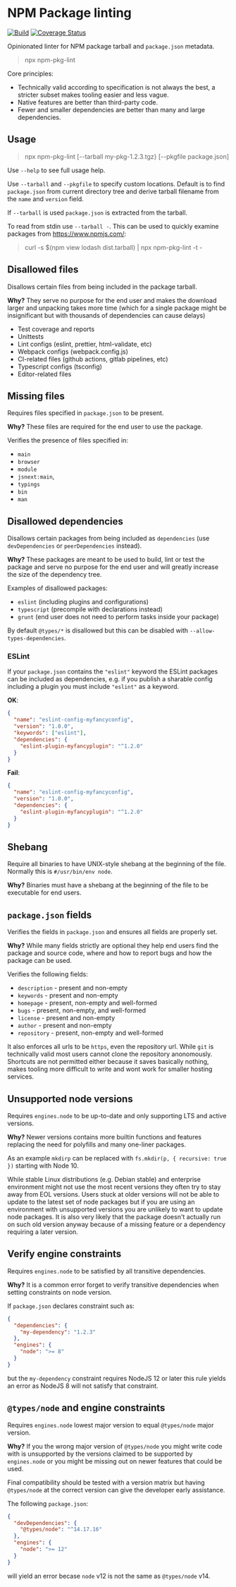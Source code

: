 # NPM Package linting

[![Build](https://github.com/ext/npm-pkg-lint/workflows/Build/badge.svg)](https://github.com/ext/npm-pkg-lint/actions?query=workflow%3ABuild)
[![Coverage Status](https://coveralls.io/repos/github/ext/npm-pkg-lint/badge.svg?branch=master)](https://coveralls.io/github/ext/npm-pkg-lint?branch=master)

Opinionated linter for NPM package tarball and `package.json` metadata.

> npx npm-pkg-lint

Core principles:

- Technically valid according to specification is not always the best, a stricter subset makes tooling easier and less vague.
- Native features are better than third-party code.
- Fewer and smaller dependencies are better than many and large dependencies.

## Usage

> npx npm-pkg-lint [--tarball my-pkg-1.2.3.tgz} [--pkgfile package.json]

Use `--help` to see full usage help.

Use `--tarball` and `--pkgfile` to specify custom locations.
Default is to find `package.json` from current directory tree and derive tarball filename from the `name` and `version` field.

If `--tarball` is used `package.json` is extracted from the tarball.

To read from stdin use `--tarball -`.
This can be used to quickly examine packages from https://www.npmjs.com/:

> curl -s \$(npm view lodash dist.tarball) | npx npm-pkg-lint -t -

## Disallowed files

Disallows certain files from being included in the package tarball.

**Why?** They serve no purpose for the end user and makes the download larger and unpacking takes more time (which for a single package might be insignificant but with thousands of dependencies can cause delays)

- Test coverage and reports
- Unittests
- Lint configs (eslint, prettier, html-validate, etc)
- Webpack configs (webpack.config.js)
- CI-related files (github actions, gitlab pipelines, etc)
- Typescript configs (tsconfig)
- Editor-related files

## Missing files

Requires files specified in `package.json` to be present.

**Why?** These files are required for the end user to use the package.

Verifies the presence of files specified in:

- `main`
- `browser`
- `module`
- `jsnext:main`,
- `typings`
- `bin`
- `man`

## Disallowed dependencies

Disallows certain packages from being included as `dependencies` (use `devDependencies` or `peerDependencies` instead).

**Why?** These packages are meant to be used to build, lint or test the package and serve no purpose for the end user and will greatly increase the size of the dependency tree.

Examples of disallowed packages:

- `eslint` (including plugins and configurations)
- `typescript` (precompile with declarations instead)
- `grunt` (end user does not need to perform tasks inside your package)

By default `@types/*` is disallowed but this can be disabled with `--allow-types-dependencies`.

### ESLint

If your `package.json` contains the `"eslint"` keyword the ESLint packages can be included as dependencies, e.g. if you publish a sharable config including a plugin you must include `"eslint"` as a keyword.

**OK**:

```json
{
  "name": "eslint-config-myfancyconfig",
  "version": "1.0.0",
  "keywords": ["eslint"],
  "dependencies": {
    "eslint-plugin-myfancyplugin": "^1.2.0"
  }
}
```

**Fail**:

```json
{
  "name": "eslint-config-myfancyconfig",
  "version": "1.0.0",
  "dependencies": {
    "eslint-plugin-myfancyplugin": "^1.2.0"
  }
}
```

## Shebang

Require all binaries to have UNIX-style shebang at the beginning of the file.
Normally this is `#/usr/bin/env node`.

**Why?** Binaries must have a shebang at the beginning of the file to be executable for end users.

## `package.json` fields

Verifies the fields in `package.json` and ensures all fields are properly set.

**Why?** While many fields strictly are optional they help end users find the package and source code, where and how to report bugs and how the package can be used.

Verifies the following fields:

- `description` - present and non-empty
- `keywords` - present and non-empty
- `homepage` - present, non-empty and well-formed
- `bugs` - present, non-empty, and well-formed
- `license` - present and non-empty
- `author` - present and non-empty
- `repository` - present, non-empty and well-formed

It also enforces all urls to be `https`, even the repository url.
While `git` is technically valid most users cannot clone the repository anonomously.
Shortcuts are not permitted either because it saves basically nothing, makes tooling more difficult to write and wont work for smaller hosting services.

## Unsupported node versions

Requires `engines.node` to be up-to-date and only supporting LTS and active versions.

**Why?** Newer versions contains more builtin functions and features replacing the need for polyfills and many one-liner packages.

As an example `mkdirp` can be replaced with `fs.mkdir(p, { recursive: true })` starting with Node 10.

While stable Linux distributions (e.g. Debian stable) and enterprise environment might not use the most recent versions they often try to stay away from EOL versions.
Users stuck at older versions will not be able to update to the latest set of node packages but if you are using an environment with unsupported versions you are unlikely to want to update node packages.
It is also very likely that the package doesn't actually run on such old version anyway because of a missing feature or a dependency requiring a later version.

## Verify engine constraints

Requires `engines.node` to be satisfied by all transitive dependencies.

**Why?** It is a common error forget to verify transitive dependencies when setting constraints on node version.

If `package.json` declares constraint such as:

```json
{
  "dependencies": {
    "my-dependency": "1.2.3"
  },
  "engines": {
    "node": ">= 8"
  }
}
```

but the `my-dependency` constraint requires NodeJS 12 or later this rule yields an error as NodeJS 8 will not satisfy that constraint.

## `@types/node` and engine constraints

Requires `engines.node` lowest major version to equal `@types/node` major version.

**Why?** If you the wrong major version of `@types/node` you might write code with is unsupported by the versions claimed to be supported by `engines.node` or you might be missing out on newer features that could be used.

Final compatibility should be tested with a version matrix but having `@types/node` at the correct version can give the developer early assistance.

The following `package.json`:

```json
{
  "devDependencies": {
    "@types/node": "^14.17.16"
  },
  "engines": {
    "node": ">= 12"
  }
}
```

will yield an error becase `node` v12 is not the same as `@types/node` v14.
